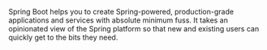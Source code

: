Spring Boot helps you to create Spring-powered, production-grade applications and services with absolute minimum fuss. It takes an opinionated view of the Spring platform so that new and existing users can quickly get to the bits they need.
